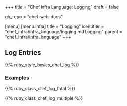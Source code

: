+++
title = "Chef Infra Language: Logging"
draft = false

gh_repo = "chef-web-docs"

[menu]
  [menu.infra]
    title = "Logging"
    identifier = "chef_infra/infra_language/logging.md Logging"
    parent = "chef_infra/infra_language"
+++

## Log Entries

{{% ruby_style_basics_chef_log %}}

### Examples

{{% ruby_class_chef_log_fatal %}}

{{% ruby_class_chef_log_multiple %}}
